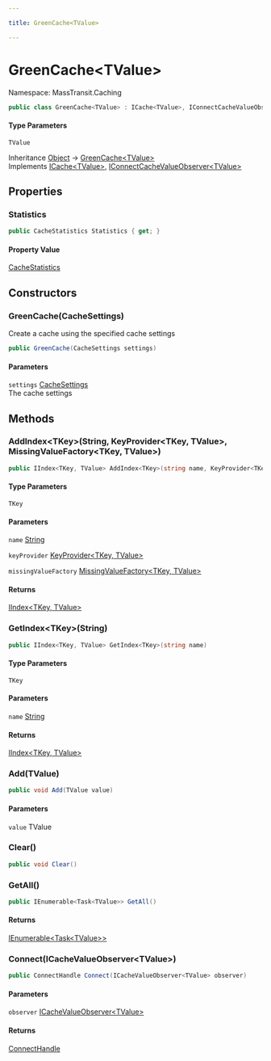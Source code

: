 ```yaml
---

title: GreenCache<TValue>

---
```


# GreenCache\<TValue\>

Namespace: MassTransit.Caching

```csharp
public class GreenCache<TValue> : ICache<TValue>, IConnectCacheValueObserver<TValue>
```

#### Type Parameters

`TValue`<br/>

Inheritance [Object](https://learn.microsoft.com/en-us/dotnet/api/system.object) → [GreenCache\<TValue\>](../masstransit-caching/greencache-1)<br/>
Implements [ICache\<TValue\>](../masstransit-caching/icache-1), [IConnectCacheValueObserver\<TValue\>](../masstransit-caching/iconnectcachevalueobserver-1)

## Properties

### **Statistics**

```csharp
public CacheStatistics Statistics { get; }
```

#### Property Value

[CacheStatistics](../masstransit-caching-internals/cachestatistics)<br/>

## Constructors

### **GreenCache(CacheSettings)**

Create a cache using the specified cache settings

```csharp
public GreenCache(CacheSettings settings)
```

#### Parameters

`settings` [CacheSettings](../masstransit-caching/cachesettings)<br/>
The cache settings

## Methods

### **AddIndex\<TKey\>(String, KeyProvider\<TKey, TValue\>, MissingValueFactory\<TKey, TValue\>)**

```csharp
public IIndex<TKey, TValue> AddIndex<TKey>(string name, KeyProvider<TKey, TValue> keyProvider, MissingValueFactory<TKey, TValue> missingValueFactory)
```

#### Type Parameters

`TKey`<br/>

#### Parameters

`name` [String](https://learn.microsoft.com/en-us/dotnet/api/system.string)<br/>

`keyProvider` [KeyProvider\<TKey, TValue\>](../masstransit-caching/keyprovider-2)<br/>

`missingValueFactory` [MissingValueFactory\<TKey, TValue\>](../masstransit-caching/missingvaluefactory-2)<br/>

#### Returns

[IIndex\<TKey, TValue\>](../masstransit-caching/iindex-2)<br/>

### **GetIndex\<TKey\>(String)**

```csharp
public IIndex<TKey, TValue> GetIndex<TKey>(string name)
```

#### Type Parameters

`TKey`<br/>

#### Parameters

`name` [String](https://learn.microsoft.com/en-us/dotnet/api/system.string)<br/>

#### Returns

[IIndex\<TKey, TValue\>](../masstransit-caching/iindex-2)<br/>

### **Add(TValue)**

```csharp
public void Add(TValue value)
```

#### Parameters

`value` TValue<br/>

### **Clear()**

```csharp
public void Clear()
```

### **GetAll()**

```csharp
public IEnumerable<Task<TValue>> GetAll()
```

#### Returns

[IEnumerable\<Task\<TValue\>\>](https://learn.microsoft.com/en-us/dotnet/api/system.collections.generic.ienumerable-1)<br/>

### **Connect(ICacheValueObserver\<TValue\>)**

```csharp
public ConnectHandle Connect(ICacheValueObserver<TValue> observer)
```

#### Parameters

`observer` [ICacheValueObserver\<TValue\>](../masstransit-caching/icachevalueobserver-1)<br/>

#### Returns

[ConnectHandle](../../masstransit-abstractions/masstransit/connecthandle)<br/>

